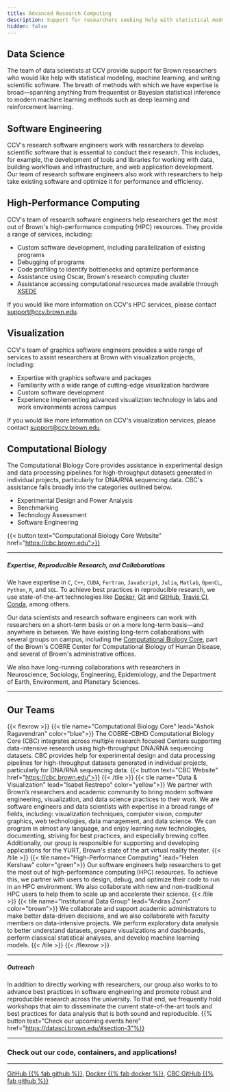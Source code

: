 ```yaml
---
title: Advanced Research Computing
description: Support for researchers seeking help with statistical modeling, machine learning, data mining, data visualization, computational biology, high-performance computing, and software engineering
hidden: false
---
```


## Data Science

The team of data scientists at CCV provide support for Brown researchers who would like help with statistical modeling, machine learning, and writing scientific software.
The breath of methods with which we have expertise is broad—spanning anything from frequentist or Bayesian statistical inference to modern machine learning methods such as deep learning and reinforcement learning.

## Software Engineering

CCV's research software engineers work with researchers to develop scientific software that is essential to conduct their research. This includes, for example, the development of tools and libraries for working with data, building workflows and infrastructure, and web application development. Our team of research software engineers also work with researchers to help take existing software and optimize it for performance and efficiency.

## High-Performance Computing

CCV's team of research software engineers help researchers get the most out of Brown's high-performance computing (HPC) resources. They provide a range of services, including:

- Custom software development, including parallelization of existing programs
- Debugging of programs
- Code profiling to identify bottlenecks and optimize performance
- Assistance using Oscar, Brown's research computing cluster
- Assistance accessing computational resources made available through [XSEDE](https://www.xsede.org)

If you would like more information on CCV's HPC services, please contact [support@ccv.brown.edu](mailto:support@ccv.brown.edu).

## Visualization

CCV's team of graphics software engineers provides a wide range of services to assist researchers at Brown with visualization projects, including:
 - Expertise with graphics software and packages
 - Familiarity with a wide range of cutting-edge visualization hardware
 - Custom software development  
 - Experience implementing advanced visualiztion technology in labs and work environments across campus

If you would like more information on CCV's visualization services, please contact [support@ccv.brown.edu](mailto:support@ccv.brown.edu).

## Computational Biology

The Computational Biology Core provides assistance in experimental design and data processing pipelines for high-throughput datasets generated in individual projects, particularly for DNA/RNA sequencing data. CBC's assistance falls broadly into the categories outlined below.

- Experimental Design and Power Analysis
- Benchmarking
- Technology Assessment
- Software Engineering

{{< button text="Computational Biology Core Website" href="https://cbc.brown.edu">}}


----

##### Expertise, Reproducible Research, and Collaborations  



We have expertise in `C`, `C++`, `CUDA`, `Fortran`, `JavaScript`, `Julia`, `Matlab`, `OpenCL`, `Python`, `R`, and `SQL`. To achieve best practices in reproducible research, we use state-of-the-art technologies like [Docker](https://docker.com), [Git](https://git-scm.com/) and [GitHub](https://github.com), [Travis CI](https://travis-ci.org), [Conda](https://conda.io), among others.

Our data scientists and research software engineers can work with researchers on a short-term basis or on a more long-term basis—and anywhere in between. We have existing long-term collaborations with several groups on campus, including the [Computational Biology Core](http://cbc.brown.edu), part of the Brown's COBRE Center for Computational Biology of Human Disease, and several of Brown's administrative offices.

We also have long-running collaborations with researchers in Neuroscience, Sociology, Engineering, Epidemiology, and the Department of Earth, Environment, and Planetary Sciences.

------
## Our Teams
{{< flexrow >}}
{{< tile name="Computational Biology Core" lead="Ashok Ragavendran" color="blue">}}
The COBRE-CBHD Computational Biology Core (CBC) integrates across multiple research focused Centers supporting data-intensive research using high-throughput DNA/RNA sequencing datasets. CBC provides help for experimental design and data processing pipelines for high-throughput datasets generated in individual projects, particularly for DNA/RNA sequencing data.
{{< button text="CBC Website" href="https://cbc.brown.edu">}}
{{< /tile >}}
{{< tile name="Data & Visualization" lead="Isabel Restrepo" color="yellow">}}
We partner with Brown’s researchers and academic community to bring modern software engineering, visualization, and data science practices to their work. We are software engineers and data scientists with expertise in a broad range of fields, including: visualization techniques, computer vision, computer graphics, web technologies, data management, and data science. We can program in almost any language, and enjoy learning new technologies, documenting, striving for best practices, and especially brewing coffee. Additionally, our group is responsible for supporting and developing applications for the YURT, Brown's state of the art virtual reality theater.
{{< /tile >}}
{{< tile name="High-Performance Computing" lead="Helen Kershaw" color="green">}}
Our software engineers help researchers to get the most out of high-performance computing (HPC) resources. To achieve this, we partner with users to design, debug, and optimize their code to run in an HPC environment. We also collaborate with new and non-traditional HPC users to help them to scale up and accelerate their science.
{{< /tile >}}
{{< tile name="Institutional Data Group" lead="Andras Zsom" color="brown">}}
We collaborate and support academic administrators to make better data-driven decisions, and we also collaborate with faculty members on data-intensive projects. We perform exploratory data analysis to better understand datasets, prepare visualizations and dashboards, perform classical statistical analyses, and develop machine learning models.
{{< /tile >}}
{{< /flexrow >}}

------
##### Outreach

In addition to directly working with researchers, our group also works to to advance best practices in software engineering and promote robust and reproducible research across the university. To that end, we frequently hold workshops that aim to disseminate the current state-of-the-art tools and best practices for data analysis that is both sound and reproducible.
{{% button text="Check our upcoming events here" href="https://datasci.brown.edu/#section-3"%}}

-------
### Check out our code, containers, and applications!
-------

[GitHub {{% fab github %}}](https://github.com/brown-ccv), [Docker {{% fab docker %}}](https://hub.docker.com/u/browndatasci), [CBC GitHub {{% fab github %}}](https://github.com/compbiocore)
